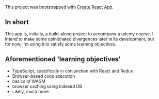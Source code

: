 This project was bootstrapped with [Create React App](https://github.com/facebook/create-react-app).

## In short

This app is, initially, a build-along project to accompany a udemy course. I intend to make some opinionated divergences later in its development, but for now, I'm using it to satisfy some learning objectives.

## Aforementioned 'learning objectives'

- TypeScript, specifically in conjunction with React and Redux
- Browser-based code execution
- basics of WASM
- browser caching using Indexed DB
- Likely, much more